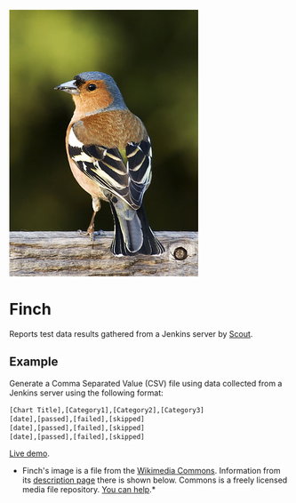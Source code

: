 ![finch](finch.jpg)

Finch
=====

Reports test data results gathered from a Jenkins server by [Scout](https://github.com/omaciel/scout).

Example
-------

Generate a Comma Separated Value (CSV) file using data collected from a Jenkins server using the following format:

```
[Chart Title],[Category1],[Category2],[Category3]
[date],[passed],[failed],[skipped]
[date],[passed],[failed],[skipped]
[date],[passed],[failed],[skipped]
```

[Live demo](http://omaciel.github.io/finch/index.html).

* Finch's image is a file from the [Wikimedia Commons](https://commons.wikimedia.org/wiki/Main_Page). Information from its [description page](https://commons.wikimedia.org/wiki/File:Fringilla_coelebs_chaffinch_male_edit2.jpg) there is shown below. 
Commons is a freely licensed media file repository. [You can help](https://commons.wikimedia.org/wiki/Commons:Welcome).*